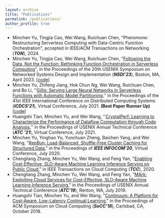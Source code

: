 ```yaml
---
layout: archive
title: "Publications"
permalink: /publications/
author_profile: true
---
```


- Minchen Yu, Tingjia Cao, Wei Wang, Ruichuan Chen, "Pheromone: Restructuring Serverless Computing with Data-Centric Function Orchestration", accepted in IEEE/ACM Transactions on Networking (***TON***), 2024.
- Minchen Yu, Tingjia Cao, Wei Wang, Ruichuan Chen, "[Following the Data, Not the Function: Rethinking Function Orchestration in Serverless Computing](../files/pheromone-nsdi23.pdf)", in the Proceedings of the 20th USENIX Symposium on Networked Systems Design and Implementation (***NSDI’23***), Boston, MA, April 2023. [[code](https://github.com/MincYu/pheromone)]
- Minchen Yu, Zhifeng Jiang, Hok Chun Ng, Wei Wang, Ruichuan Chen, and Bo Li, ''[Gillis: Serving Large Neural Networks in Serverless Functions with Automatic Model Partitioning](../files/gillis-icdcs21.pdf),'' in the Proceedings of the 41st IEEE International Conference on Distributed Computing Systems (***ICDCS'21***), Virtual Conference, July 2021. **(Best Paper Runner Up)**  [[code](https://github.com/MincYu/gillis-open-source)]
- Huangshi Tian, Minchen Yu, and Wei Wang, ''[CrystalPerf: Learning to Characterize the Performance of Dataflow Computation through Code Analysis](../files/crystalperf-atc21.pdf),'' in the Proceedings of USENIX Annual Technical Conference (***ATC ’21***), Virtual Conference, July 2021.
- Minchen Yu, Yinghao Yu, Yunchuan Zheng, Baichen Yang, and Wei Wang, "[RepBun: Load-Balanced, Shuffle-Free Cluster Caching for Structured Data](../files/repbun-infocom20.pdf)," in the Proceedings of ***IEEE INFOCOM'20***, Virtual Conference, July 2020.
- Chengliang Zhang, Minchen Yu, Wei Wang, and Feng Yan, "[Enabling Cost-Effective, SLO-Aware Machine Learning Inference Serving on Public Cloud](../files/MArk-tcc20.pdf)," in IEEE Transactions on Cloud Computing (***TCC***), 2020.
- Chengliang Zhang, Minchen Yu, Wei Wang, and Feng Yan, "[MArk: Exploiting Cloud Services for Cost-Effective, SLO-Aware Machine Learning Inference Serving](../files/mark-atc19.pdf)," in the Proceedings of USENIX Annual Technical Conference (***ATC'19***), Renton, WA, July 2019.
- Huangshi Tian, Minchen Yu, and Wei Wang, "[Continuum: A Platform for Cost-Aware, Low-Latency Continual Learning](../files/huangshi-socc18.pdf)," in the Proceedings of ACM Symposium on Cloud Computing (***SoCC'18***), Carlsbad, CA, October 2018.

